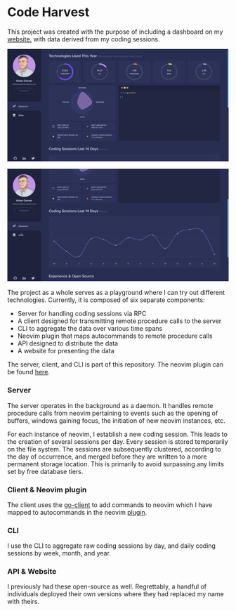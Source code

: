 # Code Harvest
This project was created with the purpose of including a dashboard on my [website.][1]
with data derived from my coding sessions.

![Screenshot of website][2]

![Screenshot of website][3]

The project as a whole serves as a playground where I can try out different
technologies. Currently, it is composed of six separate components:

- Server for handling coding sessions via RPC
- A client designed for transmitting remote procedure calls to the server
- CLI to aggregate the data over various time spans
- Neovim plugin that maps autocommands to remote procedure calls
- API designed to distribute the data
- A website for presenting the data

The server, client, and CLI is part of this repository. The neovim plugin can
be found [here][4].

### Server
The server operates in the background as a daemon. It handles remote procedure
calls from neovim pertaining to events such as the opening of buffers,
windows gaining focus, the initiation of new neovim instances, etc.

For each instance of neovim, I establish a new coding session. This leads to
the creation of several sessions per day. Every session is stored temporarily
on the file system. The sessions are subsequently clustered, according to the
day of occurrence, and merged before they are written to a more permanent
storage location. This is primarily to avoid surpassing any limits set by free
database tiers.

### Client & Neovim plugin
The client uses the [go-client][5] to add commands to neovim which I have
mapped to autocommands in the neovim [plugin][4].

### CLI
I use the CLI to aggregate raw coding sessions by day, and daily coding sessions by
week, month, and year.

### API & Website
I previously had these open-source as well. Regrettably, a handful of
individuals deployed their own versions where they had replaced my name with
theirs.

[1]: https://creativecreature.com
[2]: ./screenshots/website1.png
[3]: ./screenshots/website2.png
[4]: https://github.com/creativecreature/vim-code-harvest
[5]: https://github.com/neovim/go-client
